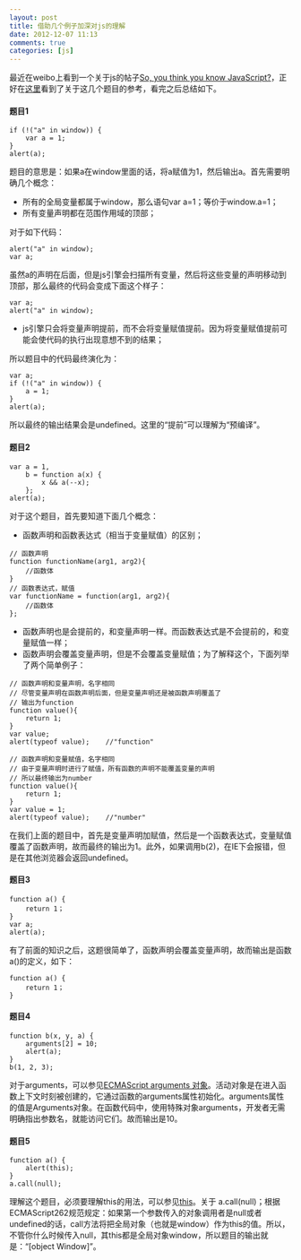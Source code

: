 ```yaml
---
layout: post
title: 借助几个例子加深对js的理解
date: 2012-12-07 11:13
comments: true
categories: [js]
---
```

最近在weibo上看到一个关于js的帖子[So, you think you know JavaScript?](http://dmitry.baranovskiy.com/post/91403200)，正好在[这里](http://julying.com/blog/so-you-think-you-know-javascript/)看到了关于这几个题目的参考，看完之后总结如下。
<!-- more -->

#### 题目1

```
if (!("a" in window)) {
    var a = 1;
}
alert(a);
```

题目的意思是：如果a在window里面的话，将a赋值为1，然后输出a。首先需要明确几个概念：

* 所有的全局变量都属于window，那么语句var a=1；等价于window.a=1；
* 所有变量声明都在范围作用域的顶部；

对于如下代码：

```
alert("a" in window);
var a;
```

虽然a的声明在后面，但是js引擎会扫描所有变量，然后将这些变量的声明移动到顶部，那么最终的代码会变成下面这个样子：

```
var a;
alert("a" in window);
```

* js引擎只会将变量声明提前，而不会将变量赋值提前。因为将变量赋值提前可能会使代码的执行出现意想不到的结果；

所以题目中的代码最终演化为：

```
var a;
if (!("a" in window)) {
	a = 1;
}
alert(a);
```

所以最终的输出结果会是undefined。这里的“提前”可以理解为“预编译”。

#### 题目2
```
var a = 1,
    b = function a(x) {
        x && a(--x);
    };
alert(a);
```

对于这个题目，首先要知道下面几个概念：

* 函数声明和函数表达式（相当于变量赋值）的区别；

```
// 函数声明
function functionName(arg1, arg2){
    //函数体
}
// 函数表达式，赋值
var functionName = function(arg1, arg2){
    //函数体
};
```

* 函数声明也是会提前的，和变量声明一样。而函数表达式是不会提前的，和变量赋值一样；
* 函数声明会覆盖变量声明，但是不会覆盖变量赋值；为了解释这个，下面列举了两个简单例子：

```
// 函数声明和变量声明，名字相同
// 尽管变量声明在函数声明后面，但是变量声明还是被函数声明覆盖了
// 输出为function
function value(){
    return 1;
}
var value;
alert(typeof value);    //"function"

// 函数声明和变量赋值，名字相同
// 由于变量声明时进行了赋值，所有函数的声明不能覆盖变量的声明
// 所以最终输出为number
function value(){
    return 1;
}
var value = 1;
alert(typeof value);    //"number" 	
```

在我们上面的题目中，首先是变量声明加赋值，然后是一个函数表达式，变量赋值覆盖了函数声明，故而最终的输出为1。此外，如果调用b(2)，在IE下会报错，但是在其他浏览器会返回undefined。

#### 题目3

```
function a() {
    return 1；
}
var a;
alert(a);
```

有了前面的知识之后，这题很简单了，函数声明会覆盖变量声明，故而输出是函数a()的定义，如下：

```
function a() {
    return 1；
}
```

#### 题目4

```
function b(x, y, a) {
    arguments[2] = 10;
    alert(a);
}
b(1, 2, 3);
```

对于arguments，可以参见[ECMAScript arguments 对象](http://www.w3school.com.cn/js/pro_js_functions_arguments_object.asp)。活动对象是在进入函数上下文时刻被创建的，它通过函数的arguments属性初始化。arguments属性的值是Arguments对象。在函数代码中，使用特殊对象arguments，开发者无需明确指出参数名，就能访问它们。故而输出是10。

#### 题目5

```
function a() {
    alert(this);
}
a.call(null);
```

理解这个题目，必须要理解this的用法，可以参见[this](http://julying.com/blog/javascript-this/)。关于 a.call(null)；根据ECMAScript262规范规定：如果第一个参数传入的对象调用者是null或者undefined的话，call方法将把全局对象（也就是window）作为this的值。所以，不管你什么时候传入null，其this都是全局对象window，所以题目的输出就是：“[object Window]”。